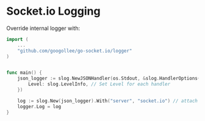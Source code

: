 # Socket.io Logging

Override internal logger with:

```go
import (
	...
    "github.com/googollee/go-socket.io/logger"
)


func main() {
    json_logger := slog.NewJSONHandler(os.Stdout, &slog.HandlerOptions{
        Level: slog.LevelInfo, // Set Level for each handler
    })

	log := slog.New(json_logger).With("server", "socket.io") // attach attribute to all log lines
	logger.Log = log
}
```